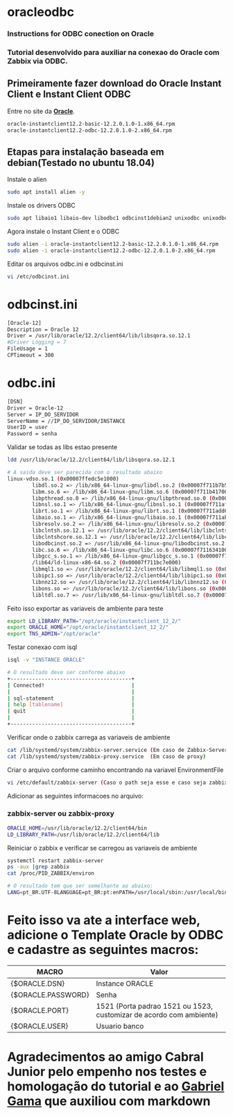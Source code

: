 # oracleodbc
### Instructions for ODBC conection on Oracle
### Tutorial desenvolvido para auxiliar na conexao do Oracle com Zabbix via ODBC.


## Primeiramente fazer download do Oracle Instant Client e Instant Client ODBC
Entre no site da **[Oracle](https://www.oracle.com/technetwork/topics/linuxx86-64soft-092277.html)**.
```sh
oracle-instantclient12.2-basic-12.2.0.1.0-1.x86_64.rpm
oracle-instantclient12.2-odbc-12.2.0.1.0-2.x86_64.rpm
```

## Etapas para instalação baseada em debian(Testado no ubuntu 18.04)

Instale o alien
```sh
sudo apt install alien -y
```
Instale os drivers ODBC
```sh
sudo apt libaio1 libaio-dev libodbc1 odbcinst1debian2 unixodbc unixodbc-dev -y
```
Agora instale o Instant Client e o ODBC
```sh
sudo alien -i oracle-instantclient12.2-basic-12.2.0.1.0-1.x86_64.rpm
sudo alien -i oracle-instantclient12.2-odbc-12.2.0.1.0-2.x86_64.rpm
```
Editar os arquivos odbc.ini e odbcinst.ini
```sh
vi /etc/odbcinst.ini
```
# odbcinst.ini
```sh
[Oracle-12]
Description = Oracle 12
Driver = /usr/lib/oracle/12.2/client64/lib/libsqora.so.12.1
#Driver Logging = 7
FileUsage = 1
CPTimeout = 300
```

# odbc.ini
```sh
[DSN]
Driver = Oracle-12
Server = IP_DO_SERVIDOR
ServerName = //IP_DO_SERVIDOR/INSTANCE
UserID = user
Password = senha
```
Validar se todas as libs estao presente
```sh
ldd /usr/lib/oracle/12.2/client64/lib/libsqora.so.12.1

# A saida deve ser parecida com o resultado abaixo
linux-vdso.so.1 (0x00007ffedc5e1000)
        libdl.so.2 => /lib/x86_64-linux-gnu/libdl.so.2 (0x00007f711b7b5000)
        libm.so.6 => /lib/x86_64-linux-gnu/libm.so.6 (0x00007f711b417000)
        libpthread.so.0 => /lib/x86_64-linux-gnu/libpthread.so.0 (0x00007f711b1f8000)
        libnsl.so.1 => /lib/x86_64-linux-gnu/libnsl.so.1 (0x00007f711afde000)
        librt.so.1 => /lib/x86_64-linux-gnu/librt.so.1 (0x00007f711add6000)
        libaio.so.1 => /lib/x86_64-linux-gnu/libaio.so.1 (0x00007f711abd4000)
        libresolv.so.2 => /lib/x86_64-linux-gnu/libresolv.so.2 (0x00007f711a9ba000)
        libclntsh.so.12.1 => /usr/lib/oracle/12.2/client64/lib/libclntsh.so.12.1 (0x00007f7116f15000)
        libclntshcore.so.12.1 => /usr/lib/oracle/12.2/client64/lib/libclntshcore.so.12.1 (0x00007f7116947000)
        libodbcinst.so.2 => /usr/lib/x86_64-linux-gnu/libodbcinst.so.2 (0x00007f7116732000)
        libc.so.6 => /lib/x86_64-linux-gnu/libc.so.6 (0x00007f7116341000)
        libgcc_s.so.1 => /lib/x86_64-linux-gnu/libgcc_s.so.1 (0x00007f7116129000)
        /lib64/ld-linux-x86-64.so.2 (0x00007f711bc7e000)
        libmql1.so => /usr/lib/oracle/12.2/client64/lib/libmql1.so (0x00007f7115eb2000)
        libipc1.so => /usr/lib/oracle/12.2/client64/lib/libipc1.so (0x00007f7115a7f000)
        libnnz12.so => /usr/lib/oracle/12.2/client64/lib/libnnz12.so (0x00007f7115336000)
        libons.so => /usr/lib/oracle/12.2/client64/lib/libons.so (0x00007f71150e8000)
        libltdl.so.7 => /usr/lib/x86_64-linux-gnu/libltdl.so.7 (0x00007f7114ede000)
 ```       
Feito isso exportar as variaveis de ambiente para teste
```sh
export LD_LIBRARY_PATH="/opt/oracle/instantclient_12_2/"
export ORACLE_HOME="/opt/oracle/instantclient_12_2/"
export TNS_ADMIN="/opt/oracle"
```

Testar conexao com isql
```sh
isql -v "INSTANCE ORACLE"

# O resultado deve ser conforme abaixo
+---------------------------------------+
| Connected!                            |
|                                       |
| sql-statement                         |
| help [tablename]                      |
| quit                                  |
|                                       |
+---------------------------------------+
```

Verificar onde o zabbix carrega as variaveis de ambiente
```sh
cat /lib/systemd/system/zabbix-server.service (Em caso de Zabbix-Server)
cat /lib/systemd/system/zabbix-proxy.service  (Em caso de proxy)
``` 
Criar o arquivo conforme caminho encontrando na variavel EnvironmentFile
```sh
vi /etc/default/zabbix-server (Caso o path seja esse e caso seja zabbix server, adaptar de acordo com o ambiente)
```
Adicionar as seguintes informacoes no arquivo:
### zabbix-server ou zabbix-proxy
```sh
ORACLE_HOME=/usr/lib/oracle/12.2/client64/bin
LD_LIBRARY_PATH=/usr/lib/oracle/12.2/client64/lib
```
Reiniciar o zabbix e verificar se carregou as variaveis de ambiente
```sh
systemctl restart zabbix-server
ps -aux |grep zabbix
cat /proc/PID_ZABBIX/environ

# O resultado tem que ser semelhante ao abaixo:
LANG=pt_BR.UTF-8LANGUAGE=pt_BR:pt:enPATH=/usr/local/sbin:/usr/local/bin:/usr/sbin:/usr/bin:/opt/oracle/instantclient_12_2/INVOCATION_ID=d6c9931de97a4df6af7bb6db7f7d342aJOURNAL_STREAM=8:11598215CONFFILE=/etc/zabbix/zabbix_proxy.confLD_LIBRARY_PATH=/opt/oracle/instantclient_12_2/ORACLE_HOME=/opt/oracle/instantclient_12_2/TNS_ADMIN=/opt/oracle
```

# Feito isso va ate a interface web, adicione o Template Oracle by ODBC e cadastre as seguintes macros:
| MACRO              | Valor |
|------------------- | ----- |
| {$ORACLE.DSN}      | Instance ORACLE |
| {$ORACLE.PASSWORD} | Senha |
| {$ORACLE.PORT}     | 1521 (Porta padrao 1521 ou 1523, customizar de acordo com ambiente) |
| {$ORACLE.USER}     | Usuario banco |




# Agradecimentos ao amigo Cabral Junior pelo empenho nos testes e homologação do tutorial e ao [Gabriel Gama](https://github.com/tr4kthebox) que auxiliou com markdown 

